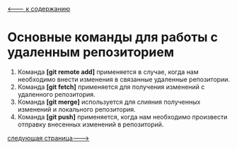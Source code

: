 [<--- к содержанию](./readme.md)

# Основные команды для работы с удаленным репозиторием

1. Команда **[git remote add]**  применяется в случае, когда нам необходимо внести изменения в связанные удаленные репозитории.
2. Команда **[git fetch]** применяется для получения изменений с удаленного репозитория.  
3. Команда **[git merge]** используется для слияния полученных изменений и локального репозитория.
4. Команда **[git push]** применяется, когда нам необходимо произвести отправку внесенных изменений в репозиторий.


[следующая страница--->](./end.md)
